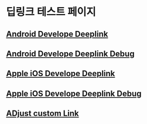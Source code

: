 # 딥링크 테스트 페이지

## [Android Develope Deeplink](https://fitnesscandy.page.link/articleinstallpretestaos)

## [Android Develope Deeplink Debug](https://fitnesscandy.page.link/articleinstallpretestaos?d=1)

## [Apple iOS Develope Deeplink](https://fitnesscandy.page.link/articleinstallpretest)

## [Apple iOS Develope Deeplink Debug](https://fitnesscandy.page.link/articleinstallpretest?d=1)

## [ADjust custom Link](https://app.adjust.com/11jyi83o)
